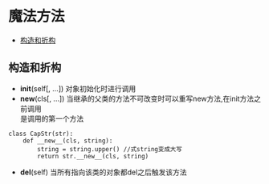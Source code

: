 # 魔法方法


<!-- vim-markdown-toc Marked -->

* [构造和折构](#构造和折构)

<!-- vim-markdown-toc -->

## 构造和折构
- __init__(self[, ...])
对象初始化时进行调用
- __new__(cls[, ...])
当继承的父类的方法不可改变时可以重写new方法,在init方法之前调用  
是调用的第一个方法
```
class CapStr(str):
    def __new__(cls, string):
        string = string.upper() //式string变成大写
        return str.__new__(cls, string)
```
- __del__(self)
当所有指向该类的对象都del之后触发该方法
